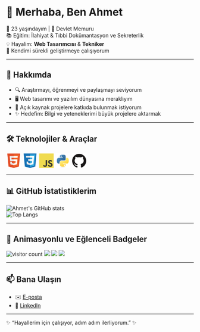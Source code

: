# 👋 Merhaba, Ben Ahmet

🎉 23 yaşındayım | 💼 Devlet Memuru  
📚 Eğitim: İlahiyat & Tıbbi Dokümantasyon ve Sekreterlik  
💡 Hayalim: **Web Tasarımcısı** & **Tekniker**  
🚀 Kendimi sürekli geliştirmeye çalışıyorum  

---

## 🌈 Hakkımda
- 🔍 Araştırmayı, öğrenmeyi ve paylaşmayı seviyorum  
- 🖥️ Web tasarımı ve yazılım dünyasına meraklıyım  
- 🤝 Açık kaynak projelere katkıda bulunmak istiyorum  
- ✨ Hedefim: Bilgi ve yeteneklerimi büyük projelere aktarmak  

---

## 🛠️ Teknolojiler & Araçlar
<p align="left">
  <img src="https://raw.githubusercontent.com/devicons/devicon/master/icons/html5/html5-original.svg" alt="html5" width="40" height="40"/>
  <img src="https://raw.githubusercontent.com/devicons/devicon/master/icons/css3/css3-original.svg" alt="css3" width="40" height="40"/>
  <img src="https://raw.githubusercontent.com/devicons/devicon/master/icons/javascript/javascript-original.svg" alt="javascript" width="40" height="40"/>
  <img src="https://raw.githubusercontent.com/devicons/devicon/master/icons/python/python-original.svg" alt="python" width="40" height="40"/>
  <img src="https://raw.githubusercontent.com/devicons/devicon/master/icons/github/github-original.svg" alt="github" width="40" height="40"/>
</p>

---

## 📊 GitHub İstatistiklerim
![Ahmet's GitHub stats](https://github-readme-stats.vercel.app/api?username=AhmetKRNT&show_icons=true&theme=radical)  
![Top Langs](https://github-readme-stats.vercel.app/api/top-langs/?username=AhmetKRNT&layout=compact&theme=radical)  

---

## 🌟 Animasyonlu ve Eğlenceli Badgeler
<p align="left">
  <img src="https://komarev.com/ghpvc/?username=KULLANICIADIN&color=blue" alt="visitor count"/>
  <img src="https://img.shields.io/badge/Çalışıyor%20%F0%9F%9A%80-Web%20Tasarımı-blue"/>
  <img src="https://img.shields.io/badge/Öğreniyor-%F0%9F%92%BB-Python-orange"/>
  <img src="https://img.shields.io/badge/Hedeflerim-✨%20Tekniker-red"/>
</p>

---

## 📫 Bana Ulaşın
- ✉️ [E-posta](mailto:)  
- 💼 [LinkedIn](https://linkedin.com/in/) 

---

✨ “Hayallerim için çalışıyor, adım adım ilerliyorum.” ✨
